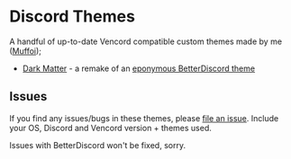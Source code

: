 # Discord Themes
A handful of up-to-date Vencord compatible custom themes made by me ([Muffoi](https://github.com/muffoi));

- [Dark Matter](https://github.com/muffoi/discord-themes/tree/main/src/dark-matter) - a remake of an [eponymous BetterDiscord theme](https://betterdiscord.app/theme/Dark%20Matter)

## Issues
If you find any issues/bugs in these themes, please [file an issue](https://github.com/muffoi/discord-themes/issues/new).
Include your OS, Discord and Vencord version + themes used.

Issues with BetterDiscord won't be fixed, sorry.

